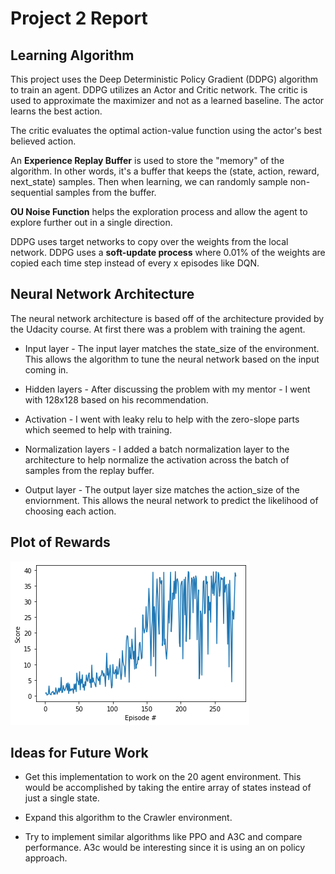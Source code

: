 # Project 2 Report

## Learning Algorithm
This project uses the Deep Deterministic Policy Gradient (DDPG) algorithm to train an agent. DDPG utilizes an Actor and Critic network. The critic is used to approximate the maximizer and not as a learned baseline. The actor learns the best action.

The critic evaluates the optimal action-value function using the actor's best believed action.

An **Experience Replay Buffer** is used to store the "memory" of the algorithm. In other words, it's a buffer that keeps the (state, action, reward, next_state) samples. Then when learning, we can randomly sample non-sequential samples from the buffer.

**OU Noise Function** helps the exploration process and allow the agent to explore further out in a single direction.

DDPG uses target networks to copy over the weights from the local network. DDPG uses a **soft-update process** where 0.01% of the weights are copied each time step instead of every x episodes like DQN.


## Neural Network Architecture
The neural network architecture is based off of the architecture provided by the Udacity course. At first there was a problem with training the agent.

* Input layer - The input layer matches the state_size of the environment. This allows the algorithm to tune the neural network based on the input coming in.

* Hidden layers - After discussing the problem with my mentor - I went with 128x128 based on his recommendation.

* Activation - I went with leaky relu to help with the zero-slope parts which seemed to help with training.

* Normalization layers - I added a batch normalization layer to the architecture to help normalize the activation across the batch of samples from the replay buffer.

* Output layer - The output layer size matches the action_size of the enviornment. This allows the neural network to predict the likelihood of choosing each action.

## Plot of Rewards
![p2-results](../images/p2-results.png)

## Ideas for Future Work

* Get this implementation to work on the 20 agent environment. This would be accomplished by taking the entire array of states instead of just a single state.

* Expand this algorithm to the Crawler environment.

* Try to implement similar algorithms like PPO and A3C and compare performance. A3c would be interesting since it is using an on policy approach.
